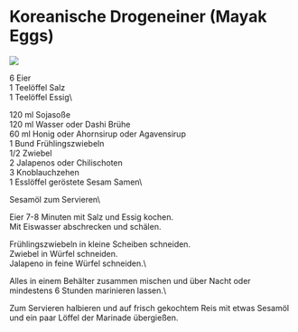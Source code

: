 # Koreanische Drogeneiner (Mayak Eggs)

![](https://radiatortwo.github.io/rezepte/pics/mayak_eggs.jpg)

6 Eier\
1 Teelöffel Salz\
1 Teelöffel Essig\

120 ml Sojasoße\
120 ml Wasser oder Dashi Brühe\
60 ml Honig oder Ahornsirup oder Agavensirup\
1 Bund Frühlingszwiebeln\
1/2 Zwiebel\
2 Jalapenos oder Chilischoten\
3 Knoblauchzehen\
1 Esslöffel geröstete Sesam Samen\

Sesamöl zum Servieren\

Eier 7-8 Minuten mit Salz und Essig kochen.\
Mit Eiswasser abschrecken und schälen.

Frühlingszwiebeln in kleine Scheiben schneiden.\
Zwiebel in Würfel schneiden.\
Jalapeno in feine Würfel schneiden.\

Alles in einem Behälter zusammen mischen und über Nacht oder mindestens 6 Stunden marinieren lassen.\

Zum Servieren halbieren und auf frisch gekochtem Reis mit etwas Sesamöl und ein paar Löffel der Marinade übergießen.

